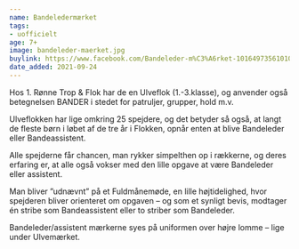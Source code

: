 ```yaml
---
name: Bandeledermærket
tags:
- uofficielt
age: 7+
image: bandeleder-maerket.jpg
buylink: https://www.facebook.com/Bandeleder-m%C3%A6rket-101649735610101/?tsid=0.4799249161635588&source=result
date_added: 2021-09-24
---
```

Hos 1. Rønne Trop & Flok har de en Ulveflok (1.-3.klasse), og anvender også betegnelsen BANDER i stedet for patruljer, grupper, hold m.v.

Ulveflokken har lige omkring 25 spejdere, og det betyder så også, at langt de fleste børn i løbet af de tre år i Flokken, opnår enten at blive Bandeleder eller Bandeassistent.

Alle spejderne får chancen, man rykker simpelthen op i rækkerne, og deres erfaring er, at alle også vokser med den lille opgave at være Bandeleder eller assistent.

Man bliver ”udnævnt” på et Fuldmånemøde, en lille højtidelighed, hvor spejderen bliver orienteret om opgaven – og som et synligt bevis, modtager én stribe som Bandeassistent eller to striber som Bandeleder.

Bandeleder/assistent mærkerne syes på uniformen over højre lomme – lige under Ulvemærket.
